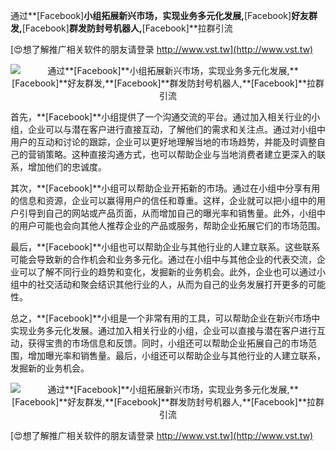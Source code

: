 通过**[Facebook]**小组拓展新兴市场，实现业务多元化发展,**[Facebook]**好友群发,**[Facebook]**群发防封号机器人,**[Facebook]**拉群引流

[😍想了解推广相关软件的朋友请登录 http://www.vst.tw](http://www.vst.tw)

 <center><img src="https://vst.tw/MP4/tuiguang/png/3.png" alt="通过**[Facebook]**小组拓展新兴市场，实现业务多元化发展,**[Facebook]**好友群发,**[Facebook]**群发防封号机器人,**[Facebook]**拉群引流"></center>

首先，**[Facebook]**小组提供了一个沟通交流的平台。通过加入相关行业的小组，企业可以与潜在客户进行直接互动，了解他们的需求和关注点。通过对小组中用户的互动和讨论的跟踪，企业可以更好地理解当地的市场趋势，并能及时调整自己的营销策略。这种直接沟通方式，也可以帮助企业与当地消费者建立更深入的联系，增加他们的忠诚度。

其次，**[Facebook]**小组可以帮助企业开拓新的市场。通过在小组中分享有用的信息和资源，企业可以赢得用户的信任和尊重。这样，企业就可以把小组中的用户引导到自己的网站或产品页面，从而增加自己的曝光率和销售量。此外，小组中的用户可能也会向其他人推荐企业的产品或服务，帮助企业拓展它们的市场范围。

最后，**[Facebook]**小组也可以帮助企业与其他行业的人建立联系。这些联系可能会导致新的合作机会和业务多元化。通过在小组中与其他企业的代表交流，企业可以了解不同行业的趋势和变化，发掘新的业务机会。此外，企业也可以通过小组中的社交活动和聚会结识其他行业的人，从而为自己的业务发展打开更多的可能性。

总之，**[Facebook]**小组是一个非常有用的工具，可以帮助企业在新兴市场中实现业务多元化发展。通过加入相关行业的小组，企业可以直接与潜在客户进行互动，获得宝贵的市场信息和反馈。同时，小组还可以帮助企业拓展自己的市场范围，增加曝光率和销售量。最后，小组还可以帮助企业与其他行业的人建立联系，发掘新的业务机会。

 <center><img src="https://vst.tw/MP4/tuiguang/png/5.png" alt="通过**[Facebook]**小组拓展新兴市场，实现业务多元化发展,**[Facebook]**好友群发,**[Facebook]**群发防封号机器人,**[Facebook]**拉群引流"></center>

[😍想了解推广相关软件的朋友请登录 http://www.vst.tw](http://www.vst.tw)



